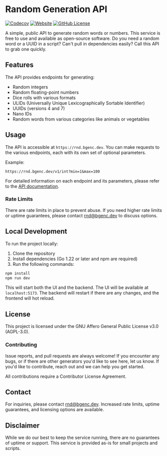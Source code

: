 # Random Generation API

[![Codecov](https://img.shields.io/codecov/c/github/seriousbug/random-api)](https://app.codecov.io/gh/SeriousBug/random-api)
[![Website](https://img.shields.io/website?url=https%3A%2F%2Frnd.bgenc.dev&up_message=rnd.bgenc.dev&down_message=rnd.bgenc.dev&label=docs)](https://rnd.bgenc.dev/)
[![GitHub License](https://img.shields.io/github/license/seriousbug/random-api?color=green)](https://github.com/SeriousBug/random-api/blob/main/LICENSE.txt)

A simple, public API to generate random words or numbers. This service is free
to use and available as open-source software. Do you need a random word or a
UUID in a script? Can't pull in dependencies easily? Call this API to grab one
quickly.

## Features

The API provides endpoints for generating:

- Random integers
- Random floating-point numbers
- Dice rolls with various formats
- ULIDs (Universally Unique Lexicographically Sortable Identifier)
- UUIDs (versions 4 and 7)
- Nano IDs
- Random words from various categories like animals or vegetables

## Usage

The API is accessible at `https://rnd.bgenc.dev`. You can make requests to the various endpoints, each with its own set of optional parameters.

Example:

```
https://rnd.bgenc.dev/v1/int?min=1&max=100
```

For detailed information on each endpoint and its parameters, please refer to
the [API documentation](https://rnd.bgenc.dev).

### Rate Limits

There are rate limits in place to prevent abuse. If you need higher rate limits or uptime guarantees, please contact rnd@bgenc.dev to discuss options.

## Local Development

To run the project locally:

1. Clone the repository
2. Install dependencies (Go 1.22 or later and npm are required)
3. Run the following commands:

```bash
npm install
npm run dev
```

This will start both the UI and the backend. The UI will be available at `localhost:5173`. The backend will restart if there are any changes, and the frontend will hot reload.

## License

This project is licensed under the GNU Affero General Public License v3.0 (AGPL-3.0).

### Contributing

Issue reports, and pull requests are always welcome! If you encounter any bugs,
or if there are other generators you'd like to see here, let us know. If you'd
like to contribute, reach out and we can help you get started.

All contributions require a Contributor License Agreement.

## Contact

For inquiries, please contact rnd@bgenc.dev. Increased rate limits, uptime
guarantees, and licensing options are available.

## Disclaimer

While we do our best to keep the service running, there are no guarantees of uptime or support. This service is provided as-is for small projects and scripts.
